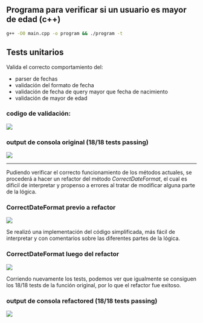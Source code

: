 ## Programa para verificar si un usuario es mayor de edad (c++)
```bash
g++ -O0 main.cpp -o program && ./program -t
```
## Tests unitarios
Valida el correcto comportamiento del:
* parser de fechas
* validación del formato de fecha
* validación de fecha de query mayor que fecha de nacimiento
* validación de mayor de edad

### codigo de validación:

![](https://i.imgur.com/I2RkbWD.png)

### output de consola original (18/18 tests passing)

![](https://i.imgur.com/imFriKc.png)

---
Pudiendo verificar el correcto funcionamiento de los métodos actuales, se procederá a hacer un refactor del método *CorrectDateFormat*, el cual es dificil de interpretar y propenso a errores al tratar de modificar alguna parte de la lógica.

### CorrectDateFormat previo a refactor
![](https://i.imgur.com/qQ29bmW.png)

Se realizó una implementación del código simplificada, más fácil de interpretar y con comentarios sobre las diferentes partes de la lógica.

### CorrectDateFormat luego del refactor
![](https://i.imgur.com/jLYgjev.png)

Corriendo nuevamente los tests, podemos ver que igualmente se consiguen los 18/18 tests de la función original, por lo que el refactor fue exitoso.
### output de consola refactored (18/18 tests passing)
![](https://i.imgur.com/Q12LaIN.png)
